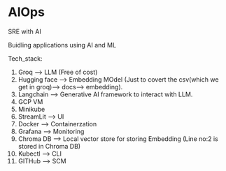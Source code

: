 # AIOps
SRE with AI

Buidling applications using AI and ML

Tech_stack:

1. Groq --> LLM (Free of cost)
2.  Hugging face --> Embedding MOdel (Just to covert the csv(which we get in groq)--> docs--> embedding).
3.  Langchain --> Generative AI framework to interact with LLM.
4.  GCP VM
5.  Minikube
6.  StreamLit --> UI
7.  Docker --> Containerzation
8.  Grafana --> Monitoring
9.  Chroma DB --> Local vector store for storing Embedding (Line no:2 is stored in Chroma DB)
10.  Kubectl --> CLI
11.  GITHub --> SCM
